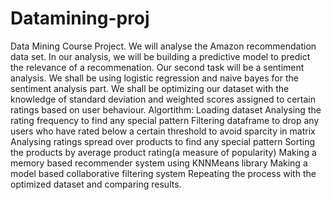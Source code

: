 # Datamining-proj
Data Mining Course Project.
We will analyse the Amazon recommendation data set. In our analysis, we will be building a predictive model to predict the relevance of a recommenation. Our second task will be a sentiment analysis. We shall be using logistic regression and naive bayes for the sentiment analysis part.
We shall be optimizing our dataset with the knowledge of standard deviation and weighted scores assigned to certain ratings based on user behaviour.
Algortithm:
Loading dataset
Analysing the rating frequency to find any special pattern
Filtering dataframe to drop any users who have rated below a certain threshold to avoid sparcity in matrix
Analysing ratings spread over products to find any special pattern
Sorting the products by average product rating(a measure of popularity)
Making a memory based recommender system using KNNMeans library
Making a model based collaborative filtering system
Repeating the process with the optimized dataset and comparing results.

